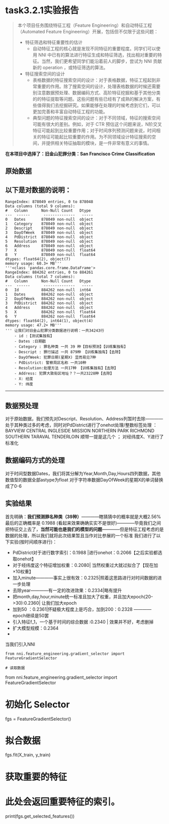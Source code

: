 # task3.2.1实验报告

> 本个项目任务围绕特征工程（Feature Engineering）和自动特征工程（Automated Feature Engineering）开展，包括但不仅限于这些问题：
> - 特征筛选和特征重要性的估计
>   - 自动特征工程的核心就是发现不同特征的重要程度。同学们可以使用 NNI 中已有的算法进行特征生成和特征筛选，找出相对重要的特征。当然，我们更希望同学们能沿着前人的脚步，尝试为 NNI 贡献新的 operation ，或特征筛选的算法。
> - 特征搜索空间的设计
>   - 表格数据的特征搜索空间的设计：对于表格数据，特征工程起到非常重要的作用。除了搜索空间的设计，处理表格数据的时候还需要
> 别注意数据预处理、数据编码方式、高阶特征挖掘和基于其他分类的的特征提取等问题。这些问题有些已经有了成熟的解决方案，有些值得我们去挖掘研究。如果能够在处理的时候考虑到它们，可以更加完善和丰富自动特征工程的功能。
>   - 典型问题的特征搜索空间的设计：对于不同领域，特征的搜索空间可能有很大的差别。例如，对于 CTR 预估这个问题来说，N阶交叉特征可能起到比较重要作用；对于时间序列预测问题来说，时间相关的特征可能起比较重要的作用。为不同领域设计特征搜索的空间，并提供相关特征抽取的模块，是一件非常有意义的事情。

**在本项目中选择了：旧金山犯罪分类：San Francisco Crime Classification**

## 原始数据

以下是对数据的说明：
--- 
    RangeIndex: 878049 entries, 0 to 878048
    Data columns (total 9 columns):
    #   Column      Non-Null Count   Dtype
    ---  ------      --------------   -----
    0   Dates       878049 non-null  object
    1   Category    878049 non-null  object
    2   Descript    878049 non-null  object
    3   DayOfWeek   878049 non-null  object
    4   PdDistrict  878049 non-null  object
    5   Resolution  878049 non-null  object
    6   Address     878049 non-null  object
    7   X           878049 non-null  float64
    8   Y           878049 non-null  float64
    dtypes: float64(2), object(7)
    memory usage: 60.3+ MB'''
    '''<class 'pandas.core.frame.DataFrame'>
    RangeIndex: 884262 entries, 0 to 884261
    Data columns (total 7 columns):
    #   Column      Non-Null Count   Dtype
    ---  ------      --------------   -----
    0   Id          884262 non-null  int64
    1   Dates       884262 non-null  object
    2   DayOfWeek   884262 non-null  object
    3   PdDistrict  884262 non-null  object
    4   Address     884262 non-null  object
    5   X           884262 non-null  float64
    6   Y           884262 non-null  float64
    dtypes: float64(2), int64(1), object(4)
    memory usage: 47.2+ MB'''
    ''' 让我们对旧金山犯罪分类数据进行说明：一共34243行
        - id :【测试集独有】
        - Dates :日期戳
        - Category : 罪名种类 一共 39 种【目标预测】【训练集独有】
        - Descript : 罪行描述 一共 879种 【训练集独有】【去除】
        - DayOfWeek: 犯罪日期(星期X) 显而易见7种
        - PdDistrict: 警察局区名称 一共10种
        - Resolution:处理方法 一共17种 【训练集独有】【去除】
        - Address: 犯罪大致街区地址？？一共23228种【去除】
        - X: 经度
        - Y: 纬度
---   
## 数据预处理

对于原始数据，我们预先对Descript、Resolution、Address列暂时去除————处于其种类过多的考虑，同时对PdDistrict进行了onehot处理/整数标签处理 ：BAYVIEW  CENTRAL  INGLESIDE  MISSION  NORTHERN  PARK  RICHMOND  SOUTHERN  TARAVAL  TENDERLOIN 顺带一提是这几个
； 对经纬度X、Y进行了标准化


## 数据编码方式的处理

对于时间型数据Dates，我们将其分解为Year,Month,Day,Hours四列数据，其他数值型的数据全部astype为float
对于字符串数据DayOfWeek的星期X的单词替换成了0-6

## 实验结果

首先明确：**我们预测罪名种类（39种）**————瞎猜猜中的概率就是大概2.56%
最后的正确概率是 0.1988 (看起来效果确确实实不是很好)————毕竟我们之间把特征交上去了，**当然可能也是我们的模型的问题**————但是特征工程考虑的是数据的处理，所以我们就将此次结果暂且当作对比参展的一个标准
我们进行了以下实验(按时间顺序进行)：
- PdDistrict对于进行数字索引：0.1988  |进行onehot：0.2066【之后实验都选取onehot】
- 对于经纬度这个特征增加权重：0.2080| 当然权重过大就过拟合了【现在加×10权重】
- 加入minute————事实上很有效：0.2325|照着这思路进行对时间数据的进一步处理
- 去除year————有一定的改进效果：0.2334|略有提升 
- 把month,day,hour,minute统一标准且加大了权重，并且加大epoch(20->30):0.2360| 让我们加大epoch
- 加到50 ：0.2361|怀疑极大程度上是巧合，加到200：0.2328 ————epoch继续是50罢
- 引入特征f_1，一个基于时间的综合数据 :0.2340 | 效果并不好，考虑删掉
- 扩大模型规模：0.2364
- 

当我们引入NNI
```
from nni.feature_engineering.gradient_selector import FeatureGradientSelector

# 读取数据

```
from nni.feature_engineering.gradient_selector import FeatureGradientSelector
# 初始化 Selector
fgs = FeatureGradientSelector()
# 拟合数据
fgs.fit(X_train, y_train)
# 获取重要的特征
# 此处会返回重要特征的索引。
print(fgs.get_selected_features())
``` 